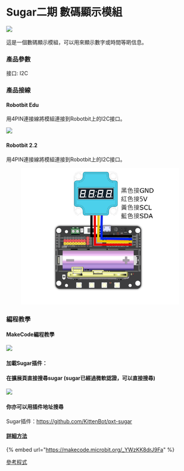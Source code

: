 # Sugar二期 數碼顯示模組

![](https://kittenbothk.readthedocs.io/en/latest/\_images/display\_render.png)

這是一個數碼顯示模組，可以用來顯示數字或時間等啲信息。

### 產品參數

接口: I2C

### 產品接線

#### Robotbit Edu

用4PIN連接線將模組連接到Robotbit上的I2C接口。

![](https://kittenbothk.readthedocs.io/en/latest/\_images/display\_wire.png)

#### Robotbit 2.2

用4PIN連接線將模組連接到Robotbit上的I2C接口。

<figure><img src="../../.gitbook/assets/display_wiring_2.2.png" alt=""><figcaption></figcaption></figure>

### 編程教學

#### MakeCode編程教學

![](https://kittenbothk.readthedocs.io/en/latest/\_images/mcbanner15.png)

#### 加載Sugar插件：

#### 在擴展頁直接搜尋sugar (sugar已經過微軟認證，可以直接搜尋)

![](https://kittenbothk.readthedocs.io/en/latest/\_images/sugar\_search.gif)

#### 你亦可以用插件地址搜尋

Sugar插件：https://github.com/KittenBot/pxt-sugar

#### [詳細方法](../../programmingplatforms/makecode/kittenbotandmakecode.md)

{% embed url="https://makecode.microbit.org/_YWzKK8drJ9Fa" %}

[參考程式](https://makecode.microbit.org/\_YWzKK8drJ9Fa)
